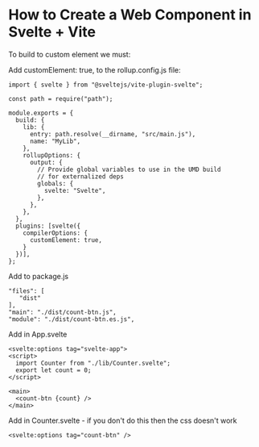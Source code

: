 # How to Create a Web Component in Svelte + Vite
 
 
To build to custom element we must:

Add customElement: true, to the rollup.config.js file:
```
import { svelte } from "@sveltejs/vite-plugin-svelte";

const path = require("path");

module.exports = {
  build: {
    lib: {
      entry: path.resolve(__dirname, "src/main.js"),
      name: "MyLib",
    },
    rollupOptions: {
      output: {
        // Provide global variables to use in the UMD build
        // for externalized deps
        globals: {
          svelte: "Svelte",
        },
      },
    },
  },
  plugins: [svelte({
    compilerOptions: {
      customElement: true,
    }
  })],
};
```

Add to package.js
```
"files": [
   "dist"
],
"main": "./dist/count-btn.js",
"module": "./dist/count-btn.es.js",
```

Add in App.svelte
```
<svelte:options tag="svelte-app">
<script>
  import Counter from "./lib/Counter.svelte";
  export let count = 0;
</script>

<main>
  <count-btn {count} />
</main>

```

Add in Counter.svelte - if you don't do this then the css doesn't work
```
<svelte:options tag="count-btn" />
```
